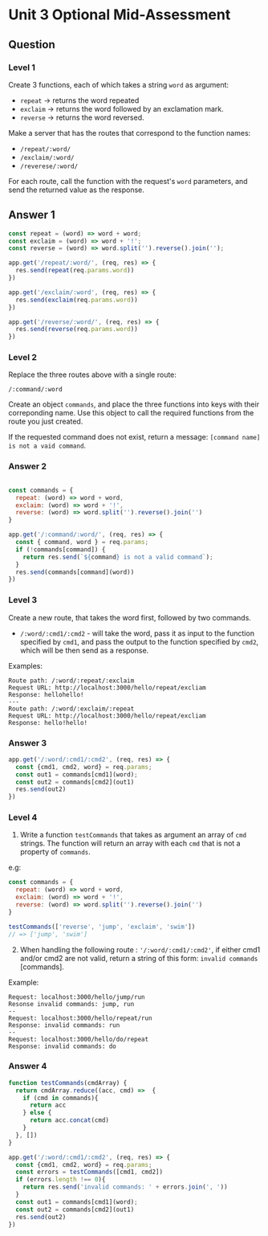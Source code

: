 # Unit 3 Optional Mid-Assessment

## Question

### Level 1

Create 3 functions, each of which takes a string `word` as argument:

* `repeat` ->  returns the word repeated
* `exclaim` -> returns the word followed by an exclamation mark.
* `reverse` -> returns the word reversed.

Make a server that has the routes that correspond to the function names:

* `/repeat/:word/`
* `/exclaim/:word/`
* `/reverese/:word/`

For each route, call the function with the request's `word` parameters, and send the returned value as the response.

## Answer 1

```js
const repeat = (word) => word + word;
const exclaim = (word) => word + '!';
const reverse = (word) => word.split('').reverse().join('');

app.get('/repeat/:word/', (req, res) => {
  res.send(repeat(req.params.word))
})

app.get('/exclaim/:word', (req, res) => {
  res.send(exclaim(req.params.word))
})

app.get('/reverse/:word/', (req, res) => {
  res.send(reverse(req.params.word))
})
```

### Level 2

Replace the three routes above with a single route:

`/:command/:word`

Create an object `commands`, and place the three functions into keys with their correponding name. Use this object to call the required functions from the route you just created.

If the requested command does not exist, return a message: `[command name] is not a vaid command`.

### Answer 2

```js

const commands = {
  repeat: (word) => word + word,
  exclaim: (word) => word + '!',
  reverse: (word) => word.split('').reverse().join('')
}

app.get('/:command/:word/', (req, res) => {
  const { command, word } = req.params;
  if (!commands[command]) {
    return res.send(`${command} is not a valid command`);
  }
  res.send(commands[command](word))
})
```

### Level 3

Create a new route, that takes the word first, followed by two commands.

* `/:word/:cmd1/:cmd2` - will take the word, pass it as input to the function specified by `cmd1`,
  and pass the output to the function specified by `cmd2`, which will be then send as a response.

Examples:

```text
Route path: /:word/:repeat/:exclaim
Request URL: http://localhost:3000/hello/repeat/excliam
Response: hellohello!
---
Route path: /:word/:exclaim/:repeat
Request URL: http://localhost:3000/hello/repeat/excliam
Response: hello!hello!
```

### Answer 3

```js
app.get('/:word/:cmd1/:cmd2', (req, res) => {
  const {cmd1, cmd2, word} = req.params;
  const out1 = commands[cmd1](word);
  const out2 = commands[cmd2](out1)
  res.send(out2)
})
```

### Level 4

1. Write a function `testCommands` that takes as argument an array of `cmd` strings. The function will return an array with each `cmd` that is not a property of `commands`.

e.g:

```js
const commands = {
  repeat: (word) => word + word,
  exclaim: (word) => word + '!',
  reverse: (word) => word.split('').reverse().join('')
}

testCommands(['reverse', 'jump', 'exclaim', 'swim'])
// => ['jump', 'swim']
```

2. When handling the following route : `'/:word/:cmd1/:cmd2'`, if either cmd1 and/or cmd2 are not valid, return a string of this form: `invalid commands` [commands].

Example:

```text
Request: localhost:3000/hello/jump/run
Resonse invalid commands: jump, run
--
Request: localhost:3000/hello/repeat/run
Response: invalid commands: run
--
Request: localhost:3000/hello/do/repeat
Response: invalid commands: do
```

### Answer 4

```js
function testCommands(cmdArray) {
  return cmdArray.reduce((acc, cmd) =>  {
    if (cmd in commands){
      return acc
    } else {
      return acc.concat(cmd)
    }
  }, [])
}

app.get('/:word/:cmd1/:cmd2', (req, res) => {
  const {cmd1, cmd2, word} = req.params;
  const errors = testCommands([cmd1, cmd2])
  if (errors.length !== 0){
    return res.send('invalid commands: ' + errors.join(', '))
  }
  const out1 = commands[cmd1](word);
  const out2 = commands[cmd2](out1)
  res.send(out2)
})
```